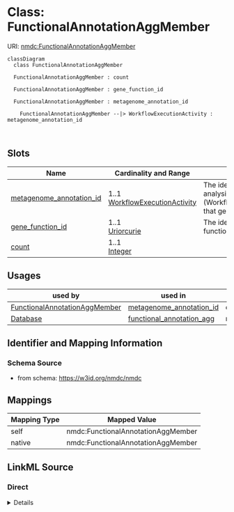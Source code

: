 # Class: FunctionalAnnotationAggMember



URI: [nmdc:FunctionalAnnotationAggMember](https://w3id.org/nmdc/FunctionalAnnotationAggMember)















```mermaid
classDiagram
  class FunctionalAnnotationAggMember
    
  FunctionalAnnotationAggMember : count
    
  FunctionalAnnotationAggMember : gene_function_id
    
  FunctionalAnnotationAggMember : metagenome_annotation_id
    
    FunctionalAnnotationAggMember --|> WorkflowExecutionActivity : metagenome_annotation_id
    
  

```





<!-- no inheritance hierarchy -->


## Slots

| Name | Cardinality and Range | Description | Inheritance |
| ---  | --- | --- | --- |
| [metagenome_annotation_id](metagenome_annotation_id.md) | 1..1 <br/> [WorkflowExecutionActivity](WorkflowExecutionActivity.md) | The identifier for the analysis activity (WorkflowExecutionActivity) that gen... | direct |
| [gene_function_id](gene_function_id.md) | 1..1 <br/> [Uriorcurie](Uriorcurie.md) | The identifier for the gene function | direct |
| [count](count.md) | 1..1 <br/> [Integer](Integer.md) |  | direct |





## Usages

| used by | used in | type | used |
| ---  | --- | --- | --- |
| [FunctionalAnnotationAggMember](FunctionalAnnotationAggMember.md) | [metagenome_annotation_id](metagenome_annotation_id.md) | domain | [FunctionalAnnotationAggMember](FunctionalAnnotationAggMember.md) |
| [Database](Database.md) | [functional_annotation_agg](functional_annotation_agg.md) | range | [FunctionalAnnotationAggMember](FunctionalAnnotationAggMember.md) |






## Identifier and Mapping Information







### Schema Source


* from schema: https://w3id.org/nmdc/nmdc





## Mappings

| Mapping Type | Mapped Value |
| ---  | ---  |
| self | nmdc:FunctionalAnnotationAggMember |
| native | nmdc:FunctionalAnnotationAggMember |





## LinkML Source

<!-- TODO: investigate https://stackoverflow.com/questions/37606292/how-to-create-tabbed-code-blocks-in-mkdocs-or-sphinx -->

### Direct

<details>
```yaml
name: FunctionalAnnotationAggMember
from_schema: https://w3id.org/nmdc/nmdc
slots:
- metagenome_annotation_id
- gene_function_id
- count

```
</details>

### Induced

<details>
```yaml
name: FunctionalAnnotationAggMember
from_schema: https://w3id.org/nmdc/nmdc
attributes:
  metagenome_annotation_id:
    name: metagenome_annotation_id
    description: The identifier for the analysis activity (WorkflowExecutionActivity)
      that generated the functional annotation results.
    from_schema: https://w3id.org/nmdc/nmdc
    rank: 1000
    domain: FunctionalAnnotationAggMember
    alias: metagenome_annotation_id
    owner: FunctionalAnnotationAggMember
    domain_of:
    - FunctionalAnnotationAggMember
    range: WorkflowExecutionActivity
    required: true
  gene_function_id:
    name: gene_function_id
    description: The identifier for the gene function.
    examples:
    - value: KEGG.ORTHOLOGY:K00627
    from_schema: https://w3id.org/nmdc/nmdc
    rank: 1000
    alias: gene_function_id
    owner: FunctionalAnnotationAggMember
    domain_of:
    - FunctionalAnnotationAggMember
    range: uriorcurie
    required: true
  count:
    name: count
    from_schema: https://w3id.org/nmdc/nmdc
    rank: 1000
    alias: count
    owner: FunctionalAnnotationAggMember
    domain_of:
    - FunctionalAnnotationAggMember
    range: integer
    required: true

```
</details>